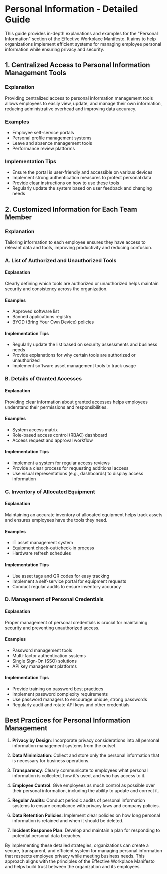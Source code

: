 # Personal Information - Detailed Guide

This guide provides in-depth explanations and examples for the "Personal Information" section of the Effective Workplace Manifesto. It aims to help organizations implement efficient systems for managing employee personal information while ensuring privacy and security.

## 1. Centralized Access to Personal Information Management Tools

### Explanation
Providing centralized access to personal information management tools allows employees to easily view, update, and manage their own information, reducing administrative overhead and improving data accuracy.

### Examples
- Employee self-service portals
- Personal profile management systems
- Leave and absence management tools
- Performance review platforms

### Implementation Tips
- Ensure the portal is user-friendly and accessible on various devices
- Implement strong authentication measures to protect personal data
- Provide clear instructions on how to use these tools
- Regularly update the system based on user feedback and changing needs

## 2. Customized Information for Each Team Member

### Explanation
Tailoring information to each employee ensures they have access to relevant data and tools, improving productivity and reducing confusion.

### A. List of Authorized and Unauthorized Tools

#### Explanation
Clearly defining which tools are authorized or unauthorized helps maintain security and consistency across the organization.

#### Examples
- Approved software list
- Banned applications registry
- BYOD (Bring Your Own Device) policies

#### Implementation Tips
- Regularly update the list based on security assessments and business needs
- Provide explanations for why certain tools are authorized or unauthorized
- Implement software asset management tools to track usage

### B. Details of Granted Accesses

#### Explanation
Providing clear information about granted accesses helps employees understand their permissions and responsibilities.

#### Examples
- System access matrix
- Role-based access control (RBAC) dashboard
- Access request and approval workflow

#### Implementation Tips
- Implement a system for regular access reviews
- Provide a clear process for requesting additional access
- Use visual representations (e.g., dashboards) to display access information

### C. Inventory of Allocated Equipment

#### Explanation
Maintaining an accurate inventory of allocated equipment helps track assets and ensures employees have the tools they need.

#### Examples
- IT asset management system
- Equipment check-out/check-in process
- Hardware refresh schedules

#### Implementation Tips
- Use asset tags and QR codes for easy tracking
- Implement a self-service portal for equipment requests
- Conduct regular audits to ensure inventory accuracy

### D. Management of Personal Credentials

#### Explanation
Proper management of personal credentials is crucial for maintaining security and preventing unauthorized access.

#### Examples
- Password management tools
- Multi-factor authentication systems
- Single Sign-On (SSO) solutions
- API key management platforms

#### Implementation Tips
- Provide training on password best practices
- Implement password complexity requirements
- Use password managers to encourage unique, strong passwords
- Regularly audit and rotate API keys and other credentials

## Best Practices for Personal Information Management

1. **Privacy by Design**: Incorporate privacy considerations into all personal information management systems from the outset.

2. **Data Minimization**: Collect and store only the personal information that is necessary for business operations.

3. **Transparency**: Clearly communicate to employees what personal information is collected, how it's used, and who has access to it.

4. **Employee Control**: Give employees as much control as possible over their personal information, including the ability to update and correct it.

5. **Regular Audits**: Conduct periodic audits of personal information systems to ensure compliance with privacy laws and company policies.

6. **Data Retention Policies**: Implement clear policies on how long personal information is retained and when it should be deleted.

7. **Incident Response Plan**: Develop and maintain a plan for responding to potential personal data breaches.

By implementing these detailed strategies, organizations can create a secure, transparent, and efficient system for managing personal information that respects employee privacy while meeting business needs. This approach aligns with the principles of the Effective Workplace Manifesto and helps build trust between the organization and its employees.
